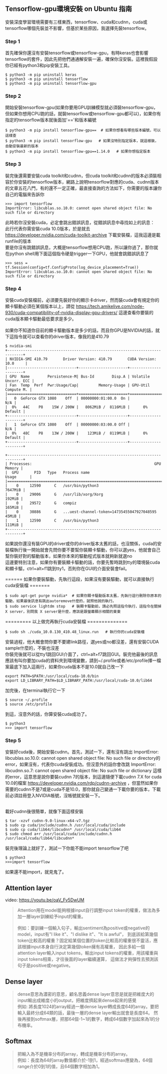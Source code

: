 ## Tensorflow-gpu環境安裝 on Ubuntu 指南<br>
安裝深度學習環境需要有三樣東西，tensorflow、cuda和cudnn，cuda或tensorflow哪個先裝並不影響，但基於某些原因，我選擇先裝tensorflow。<br>

### Step 1
首先確保你還沒有安裝tensorflow或tensorflow-gpu，有時keras也會影響tensorflow的套件，因此先把他們通通解安裝一遍，確保你沒安裝。這裡我假設你已經有python3和pip安裝工具。<br>

```console
$ python3 -m pip uninstall keras
$ python3 -m pip uninstall tensorflow
$ python3 -m pip uninstall tensorflow-gpu
```
### Step 2
開始安裝tensorflow-gpu(如果你要用GPU訓練模型就必須裝tensorflow-gpu，但如果你想用CPU跑的話，就裝tensorflow或tensorflow-gpu都可以)，如果你有指定的tensorflow版本就後面加'=='和版本編號<br>
```console
$ python3 -m pip install tensorflow-gpu==  # 如果你想看有哪些版本編號，可以這樣查
$ python3 -m pip install tensorflow-gpu   # 如果沒特別指定版本，就這樣裝，自動安裝最新的版本
$ python3 -m pip install tensorflow-gpu==1.14.0   # 如果你想指定版本
```
### Step 3
裝完後還需要安裝cuda toolkit和cudnn，但cuda toolkit和cudnn的版本必須裝相容於你安裝的tensorflow版本，網路上說明tensorflow對應的cuda、cudnn版本的文章五花八門，有的還不一定正確，最直接查詢的方法如下，你需要的版本讓你自己的電腦來告訴你<br>

```console
>>> import tensorflow
ImportError: libcublas.so.10.0: cannot open shared object file: No such file or directory
```
此時若你沒安裝cuda，必定會跳出錯誤訊息，從錯誤訊息中尋找如上的訊息：<br>
此行代表你需安裝cuda 10.0版本，於是就去 https://developer.nvidia.com/cuda-toolkit-archive 下載安裝檔，這我這邊是載runfile的版本<br>
要是你沒有跳錯誤訊息，大概是tensorflow想用CPU跑，所以讓你過了，那你就在python shell用下面這個指令硬是trigger一下GPU，他就會跳錯誤訊息了<br>
```console
>>> sess = tf.Session(config=tf.ConfigProto(log_device_placement=True))
ImportError: libcublas.so.10.0: cannot open shared object file: No such file or directory
```
### Step 4
安裝cuda安裝檔前，必須要先裝好你的顯示卡driver，然而裝cuda會有規定你的顯卡驅動必須在某個版本以上，請從 https://tech.amikelive.com/node-930/cuda-compatibility-of-nvidia-display-gpu-drivers/ 這邊查看你要裝的cuda版本顯卡驅動最低要求是多少。<br><br>
如果你不知道你目前的顯卡驅動版本是多少的話，而且你GPU是NVIDIA的話，就下這指令就可以查看你的driver版本，像我的是410.79<br>
```console
$ nvidia-smi
+-----------------------------------------------------------------------------+
| NVIDIA-SMI 410.79       Driver Version: 410.79       CUDA Version: 10.0     |
|-------------------------------+----------------------+----------------------+
| GPU  Name        Persistence-M| Bus-Id        Disp.A | Volatile Uncorr. ECC |
| Fan  Temp  Perf  Pwr:Usage/Cap|         Memory-Usage | GPU-Util  Compute M. |
|===============================+======================+======================|
|   0  GeForce GTX 1080    Off  | 00000000:01:00.0  On |                  N/A |
|  0%   44C    P8    15W / 200W |   8062MiB /  8116MiB |      0%      Default |
+-------------------------------+----------------------+----------------------+
|   1  GeForce GTX 1080    Off  | 00000000:03:00.0 Off |                  N/A |
|  0%   48C    P8    13W / 200W |    123MiB /  8119MiB |      0%      Default |
+-------------------------------+----------------------+----------------------+
                                                                               
+-----------------------------------------------------------------------------+
| Processes:                                                       GPU Memory |
|  GPU       PID   Type   Process name                             Usage      |
|=============================================================================|
|    0     12590      C   /usr/bin/python3                            7647MiB |
|    0     29006      G   /usr/lib/xorg/Xorg                           192MiB |
|    0     29572      G   compiz                                       165MiB |
|    0     30886      G   ...uest-channel-token=14735455047927048595    45MiB |
|    1     12590      C   /usr/bin/python3                             111MiB |
+-----------------------------------------------------------------------------+
```
如果說你還沒有裝GPU的driver或你的driver版本太舊的話，也沒關係，cuda的安裝檔執行後一開始就會先問你要不要幫你裝顯卡驅動，你可以選yes，他就會自己幫你裝好對的驅動版本，如果你本來的驅動程式版本就夠新就選no<br>
這邊要特別注意，如果你有要裝顯卡驅動的話，你要先暫時跳到tty的環境裝cuda和顯卡驅，ctrl+alt+f1跳到tty1，否則你在GUI的介面安裝會fail。<br>

====== 如果你要裝驅動，先執行這段，如果沒有要裝驅動，就可以直接執行cuda安裝檔 =======<br>
```console
$ sudo apt-get purge nvidia*  # 如果你顯卡驅動版本太舊，先執行這行刪除你原本的驅動，如果最後訊息有跳出autoremove什麼的，就照他說的執行。
$ sudo service lightdm stop   # 裝顯卡驅動前，請必先照這指令執行，這指令在關掉 X server，別問我 X server是什麼，應該是跟螢幕顯示相關的東東
```
========= 以上做完再執行cuda安裝檔 ==============<br>
```console
$ sudo sh ./cuda_10.0.130_410.48_linux.run   # 執行你的cuda安裝檔
```
安裝過程，他大概會問你要不要建link路徑，選yes或no都沒差，還有安裝CUDA sample什麼的，不裝也沒差<br>
你裝完後就可以從tty1跳回GUI介面了，ctrl+alt+f7跳回GUI。裝完他最後的訊息應該有叫你要加cuda的資料夾到環境變數，請到~/.profile或者/etc/profile擇一檔案最底下加入這兩行，如果你cuda版本不是10.0就自己改一下<br>
```console
export PATH=$PATH:/usr/local/cuda-10.0/bin
export LD_LIBRARY_PATH=$LD_LIBRARY_PATH:/usr/local/cuda-10.0/lib64
```
加完後，在terminal執行它一下<br>
```console
$ source ~/.profile
$ source /etc/profile
```
到這，沒意外的話，你算安裝cuda成功了。

```console
$ python3
>>> import tensorflow
```
### Step 5
安裝好cuda後，開始安裝cudnn。首先，測試一下，還有沒有跳出 ImportError: libcublas.so.10.0: cannot open shared object file: No such file or directory的error，如果沒有，代表你cuda安裝成功。但沒意外的話你會改跳 ImportError: libcudnn.so.7: cannot open shared object file: No such file or dictionary 這樣的error，這意思是說你要裝cudnn 7的版本，到這邊隨便下載cudnn 7.X for cuda 10.0的檔案 https://developer.nvidia.com/rdp/cudnn-archive ，但當然如果你需要的cudnn不是7或是cuda不是10.0，那你就自己變通一下載你要的版本，下載前必須註冊登入NVIDIA帳號，沒帳號就安裝一下。<br><br>

載好cudnn後很簡單，就像下面這樣安裝<br>
```console
$ tar -xzvf cudnn-9.0-linux-x64-v7.tgz
$ sudo cp cuda/include/cudnn.h /usr/local/cuda/include
$ sudo cp cuda/lib64/libcudnn* /usr/local/cuda/lib64
$ sudo chmod a+r /usr/local/cuda/include/cudnn.h /usr/local/cuda/lib64/libcudnn*
```
裝完後理論上就好了，測試一下你能不能import tensorflow了吧
```console
$ python3
>>>import tensorflow
```
如果還不能import，就見鬼了。
  

## Attention layer<br>
video: https://youtu.be/oaV_Fv5DwUM<br>
> Attention用在model能夠根據input自行調整input token的權重，做法為多加一層layer訓練給予input的權重。<br><br>
例如：要訓練一個輸入句子，輸出sentiment為positive或negative的model，input有"I like it"、"I dislike it"、"It is awful"，
到底該給第幾個token比較高的權重？固定給某個位置的token比較高的權重很不靈活，應該根據input本身自行決定第幾個token擁有高權重，
因此多給一個attention layer輸入input tokens，輸出input tokens的權重，用該權重與input tokens相乘，才往後面的layer繼續運算，
這做法才夠彈性去預測該句子是positive或negative。

## Dense layer<br>
> dense意思為濃密的意思，顧名思義dense layer意思是就是把維度大的input輸出成維度小的output，把維度擠起來dense起來的感覺<br>
例如: 將長度1024的array經過一層dense layer轉成長度64的array。要把輸入最終分成64類的話，最後一層的dense layer輸出就會是長度64。
然後再接到softmax層，把那64個-1~1的數字，轉成64個數字加起來為1的分布機率。

## Softmax<br>
> 把輸入為不是機率分布的array，轉成是機率分布的array。<br>
例如：長度為64的array數值都介於-1到1，經過softmax應變為，64個range介於0到1的值，且64個數字相加為1。

